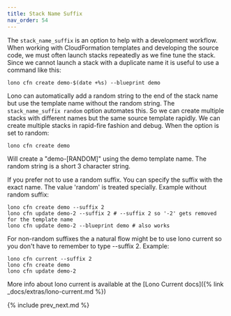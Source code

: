 ```yaml
---
title: Stack Name Suffix
nav_order: 54
---
```


The `stack_name_suffix` is an option to help with a development workflow. When working with CloudFormation templates and developing the source code, we must often launch stacks repeatedly as we fine tune the stack. Since we cannot launch a stack with a duplicate name it is useful to use a command like this:

    lono cfn create demo-$(date +%s) --blueprint demo

Lono can automatically add a random string to the end of the stack name but use the template name without the random string. The `stack_name_suffix random` option automates this. So we can create multiple stacks with different names but the same source template rapidly.  We can create multiple stacks in rapid-fire fashion and debug.  When the option is set to random:

    lono cfn create demo

Will create a "demo-[RANDOM]" using the demo template name.  The random string is a short 3 character string.

If you prefer not to use a random suffix. You can specify the suffix with the exact name. The value 'random' is treated specially.  Example without random suffix:

    lono cfn create demo --suffix 2
    lono cfn update demo-2 --suffix 2 # --suffix 2 so '-2' gets removed for the template name
    lono cfn update demo-2 --blueprint demo # also works

For non-random suffixes the a natural flow might be to use lono current so you don't have to remember to type --suffix 2. Example:

    lono cfn current --suffix 2
    lono cfn create demo
    lono cfn update demo-2

More info about lono current is available at the [Lono Current docs]({% link _docs/extras/lono-current.md %})

{% include prev_next.md %}
